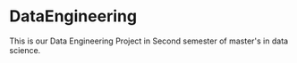 
# DataEngineering
This is our Data Engineering Project in Second semester of master's in data science.

